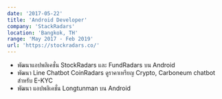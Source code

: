 ```yaml
---
date: '2017-05-22'
title: 'Android Developer'
company: 'StackRadars'
location: 'Bangkok, TH'
range: 'May 2017 - Feb 2019'
url: 'https://stockradars.co/'
---
```


- พัฒนาแอปพลิเคชั่น StockRadars และ FundRadars บน Android
- พัฒนา Line Chatbot CoinRadars ดูราคาเหรียญ Crypto, Carboneum chatbot สำหรับ E-KYC
- พัฒนา แอปพลิเคชั่น Longtunman บน Android
